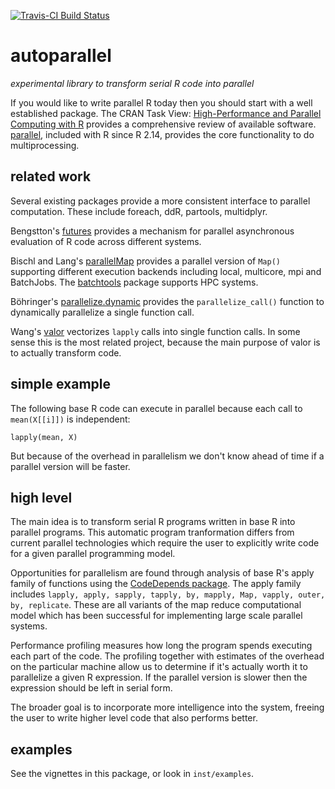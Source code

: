 [![Travis-CI Build
Status](https://travis-ci.org/clarkfitzg/autoparallel.svg?branch=master)](https://travis-ci.org/clarkfitzg/autoparallel)

# autoparallel

_experimental library to transform serial R code into parallel_

If you would like to write parallel R today then you should start with a
well established package. The CRAN Task View: [High-Performance and
Parallel Computing with
R](https://cran.r-project.org/web/views/HighPerformanceComputing.html)
provides a comprehensive review of available software.
[parallel](https://stat.ethz.ch/R-manual/R-devel/library/parallel/doc/parallel.pdf),
included with R since R 2.14, provides the core functionality to do
multiprocessing.

## related work

Several existing packages provide a more consistent interface to parallel
computation. These include foreach, ddR, partools, multidplyr.

Bengstton's
[futures](https://cran.r-project.org/web/packages/future/index.html)
provides a mechanism for parallel asynchronous evaluation of R code
across different systems.

Bischl and Lang's
[parallelMap](https://cran.r-project.org/package=parallelMap) provides a
parallel version of `Map()` supporting different execution backends
including local, multicore, mpi and BatchJobs. The
[batchtools](https://cran.r-project.org/package=batchtools) package
supports HPC systems.

Böhringer's
[parallelize.dynamic](https://cran.r-project.org/package=parallelize.dynamic)
provides the `parallelize_call()` function to dynamically parallelize a
single function call.

Wang's [valor](https://github.com/wanghc78/valor) vectorizes `lapply` calls
into single function calls. In some sense this is the most related project,
because the main purpose of valor is to actually transform code.

## simple example

The following base R code can execute in parallel because each call
to `mean(X[[i]])` is independent:

```{R}
lapply(mean, X)
```

But because of the overhead in parallelism we don't know ahead of time if
a parallel version will be faster.

## high level

The main idea is to transform serial R programs written in base R into
parallel programs. This automatic program tranformation differs from
current parallel technologies which require the user to explicitly write
code for a given parallel programming model.

Opportunities for parallelism are found through analysis of base R's apply
family of functions using the [CodeDepends
package](https://cran.r-project.org/web/packages/CodeDepends/index.html).
The apply family includes `lapply, apply, sapply, tapply, by,
mapply, Map, vapply, outer, by, replicate`. These are all variants of the
map reduce computational model which has been successful for implementing
large scale parallel systems.

Performance profiling measures how long the program spends executing each
part of the code. The profiling together with estimates of the overhead on
the particular machine allow us to determine if it's actually worth it to
parallelize a given R expression.  If the parallel version is slower then
the expression should be left in serial form.

The broader goal is to incorporate more intelligence into the system,
freeing the user to write higher level code that also performs better.

## examples

See the vignettes in this package, or look in `inst/examples`.
